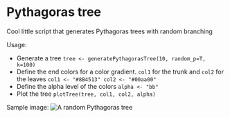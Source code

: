 # Pythagoras tree

Cool little script that generates Pythagoras trees with random branching

Usage:
* Generate a tree 
`tree <- generatePythagorasTree(10, random_p=T, k=100)`
* Define the end colors for a color gradient. `col1` for the trunk and `col2` for the leaves
`col1 <- "#8B4513"
 col2 <- "#00aa00"`
* Define the alpha level of the colors
`alpha <- "bb"`
* Plot the tree
`plotTree(tree, col1, col2, alpha)`

Sample image:
![A random Pythagoras tree](https://martooc.github.io/PythagorasTree/img/example-tree.png)
